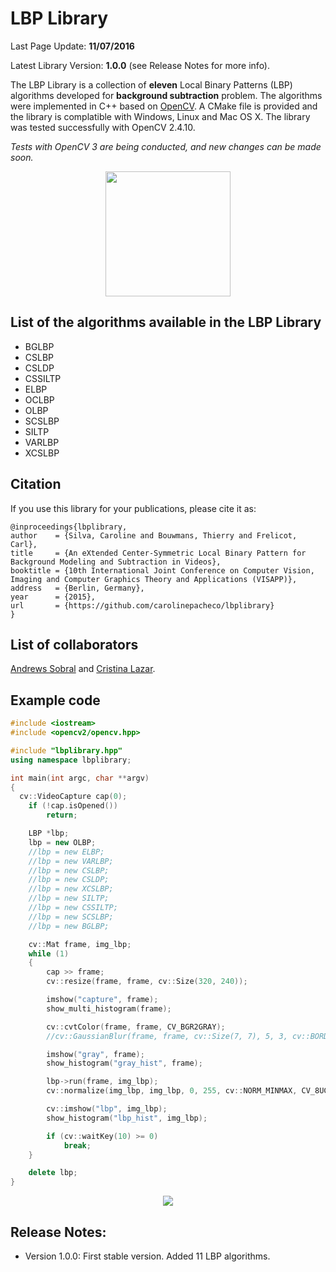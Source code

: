 # LBP Library

Last Page Update: **11/07/2016**

Latest Library Version: **1.0.0** (see Release Notes for more info).


The LBP Library is a collection of **eleven** Local Binary Patterns (LBP) algorithms developed for **background subtraction** problem. The algorithms were implemented in C++ based on [OpenCV](http://www.opencv.org/). A CMake file is provided and the library is complatible with Windows, Linux and Mac OS X. The library was tested successfully with OpenCV 2.4.10.

*Tests with OpenCV 3 are being conducted, and new changes can be made soon.*

<p align="center"><img src="https://raw.githubusercontent.com/carolinepacheco/lbplibrary/master/docs/screen0.png" border="0" height="200"/></p>

List of the algorithms available in the LBP Library
---------------------------------------------------
* BGLBP
* CSLBP
* CSLDP
* CSSILTP
* ELBP
* OCLBP
* OLBP
* SCSLBP
* SILTP
* VARLBP
* XCSLBP

Citation
--------
If you use this library for your publications, please cite it as:
```
@inproceedings{lbplibrary,
author    = {Silva, Caroline and Bouwmans, Thierry and Frelicot, Carl},
title     = {An eXtended Center-Symmetric Local Binary Pattern for Background Modeling and Subtraction in Videos},
booktitle = {10th International Joint Conference on Computer Vision, Imaging and Computer Graphics Theory and Applications (VISAPP)},
address   = {Berlin, Germany},
year      = {2015},
url       = {https://github.com/carolinepacheco/lbplibrary}
}
```

List of collaborators
---------------------
[Andrews Sobral](https://github.com/andrewssobral) and [Cristina Lazar](https://plus.google.com/105844506452223448788).

Example code
------------
```C++
#include <iostream>
#include <opencv2/opencv.hpp>

#include "lbplibrary.hpp"
using namespace lbplibrary;

int main(int argc, char **argv)
{
  cv::VideoCapture cap(0);
	if (!cap.isOpened())
		return;

	LBP *lbp;
	lbp = new OLBP;
	//lbp = new ELBP;
	//lbp = new VARLBP;
	//lbp = new CSLBP;
	//lbp = new CSLDP;
	//lbp = new XCSLBP;
	//lbp = new SILTP;
	//lbp = new CSSILTP;
	//lbp = new SCSLBP;
	//lbp = new BGLBP;

	cv::Mat frame, img_lbp;
	while (1)
	{
		cap >> frame;
		cv::resize(frame, frame, cv::Size(320, 240));

		imshow("capture", frame);
		show_multi_histogram(frame);

		cv::cvtColor(frame, frame, CV_BGR2GRAY);
		//cv::GaussianBlur(frame, frame, cv::Size(7, 7), 5, 3, cv::BORDER_CONSTANT);

		imshow("gray", frame);
		show_histogram("gray_hist", frame);

		lbp->run(frame, img_lbp);
		cv::normalize(img_lbp, img_lbp, 0, 255, cv::NORM_MINMAX, CV_8UC1);

		cv::imshow("lbp", img_lbp);
		show_histogram("lbp_hist", img_lbp);

		if (cv::waitKey(10) >= 0)
			break;
	}

	delete lbp;
}
```

<p align="center"><img src="https://raw.githubusercontent.com/carolinepacheco/lbplibrary/master/docs/screen2.png" border="0"/></p>

Release Notes:
--------------
* Version 1.0.0:
First stable version. Added 11 LBP algorithms.